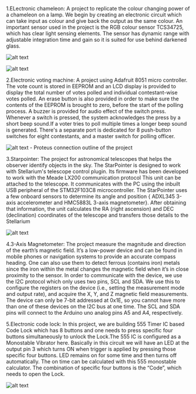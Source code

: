 1.ELectronic chameleon:
A project to replicate the colour changing power of a chameleon on a lamp.
We begin by creating an electronic circuit which can take input as colour and give back the output as the same colour.
An important sensor used in the project is the RGB colour sensor TCS34725, which has clear light sensing elements.
The sensor has dynamic range with adjustable integration time and gain so it is suited for use behind darkened glass.


![alt text](https://hackster.imgix.net/uploads/attachments/1233310/ezgif_com-gif-maker_(1)_ZJY8XFZdxw.gif?auto=format%2Ccompress&gifq=35&w=900&h=675&fit=min&fm=mp4)


![alt text](https://hackster.imgix.net/uploads/attachments/1233313/contenteetimes-images-edn-leds-a19-led-bulb-leds-exposed_J9qNSIF0Bb.jpg?auto=compress%2Cformat&w=740&h=555&fit=max)



2.Electronic voting machine:
A project using Adafruit 8051 micro controller.
The vote count is stored in EEPROM and an LCD display is provided to display the total number of votes polled and individual contestant-wise votes polled.
An erase button is also provided in order to make sure the contents of the EEPROM is brought to zero, before the start of the polling process.
A buzzer is provided for audio effect of the switch press. Whenever a switch is pressed, the system acknowledges the press by a short beep sound.If a voter tries to poll multiple times a longer beep sound is generated.
There's a separate port is dedicated for 8 push-button switches for eight contestants, and a master switch for polling officer.

![alt text](https://hackster.imgix.net/uploads/attachments/937795/simulation2_vAPGF7DaTE.png) - Proteus connection outline of the project


3.Starpointer:
The project for astronomical telescopes that helps the observer identify objects in the sky.
The StarPointer is designed to work with Stellarium's telescope control plugin. Its firmware has been developed to work with the Meade LX200 communication protocol
This unit can be attached to the telescope. It communicates with the PC using the inbuilt USB peripheral of the STM32F103C8 microcontroller. 
The StarPointer uses a few onboard sensors to determine its angle and position { ADXL345 3-axis accelerometer and HMC5883L 3-axis magnetometer}. After obtaining that information, the unit calculates the RA (right ascension) and DEC (declination) coordinates of the telescope and transfers those details to the Stellarium


![alt text](https://hackster.imgix.net/uploads/attachments/1458774/dscn3860-mid_EEOosgRl6H.jpg?auto=compress%2Cformat&w=740&h=555&fit=max)

4.3-Axis Magnetometer:
The project measure the magnitude and direction of the earth’s magnetic field. 
It’s a low-power device and can be found in mobile phones or navigation systems to provide an accurate compass heading.
One can also use them to detect ferrous (contains iron) metals since the iron within the metal changes the magnetic field when it’s in close proximity to the sensor.
In order to communicate with the device, we use the I2C protocol which only uses two pins, SCL and SDA. We use this to configure the registers on the device (i.e., setting the measurement mode and output rate), and acquire the X, Y, and Z magnetic field measurements. The device can only be 7-bit addressed at 0x1E, so you cannot have more than one of these devices on the I2C bus at one time.
The SCL and SDA pins will connect to the Arduino uno analog pins A5 and A4, respectively.


5.Electronic code lock:
In this project, we are building 555 Timer IC based Code Lock which has 8 buttons and one needs to press specific four buttons simultaneously to unlock the Lock.The 555 IC is configured as a Monostable Vibrator here.
Basically in this circuit we will have an LED at the output pin 3 which turns ON when trigger is applied by pressing those specific four buttons. 
LED remains on for some time and then turns off automatically. The on time can be calculated with this 555 monostable calculator. 
The combination of specific four buttons is the “Code”, which needs to open the Lock.


![alt text](https://hackster.imgix.net/uploads/attachments/889184/555-timer-based-electronic-code-lock-circuit_KwMGO0Jwoy.jpeg?auto=compress%2Cformat&w=900&h=675&fit=min)
